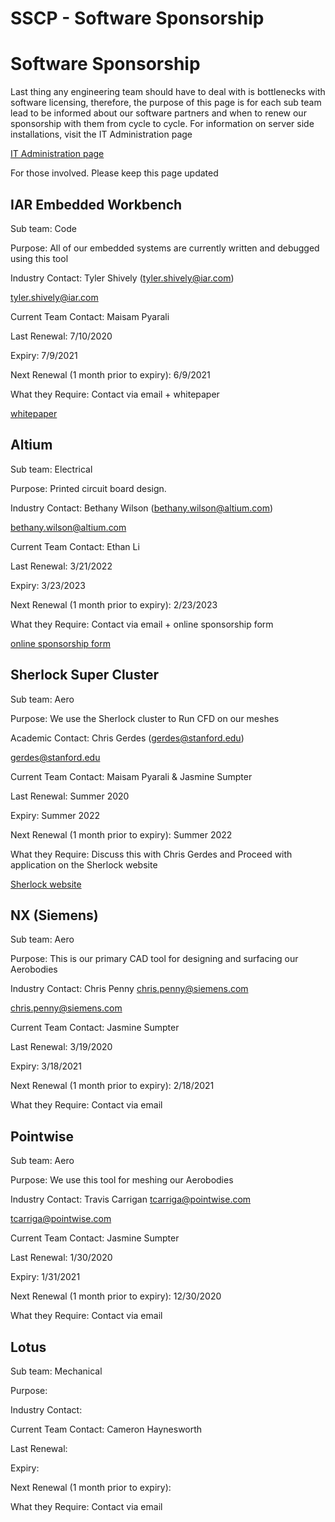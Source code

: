 # SSCP - Software Sponsorship

# Software Sponsorship

Last thing any engineering team should have to deal with is bottlenecks with software licensing, therefore, the purpose of this page is for each sub team lead to be informed about our software partners and when to renew our sponsorship with them from cycle to cycle. For information on server side installations, visit the IT Administration page

[ IT Administration page](/home/it-administration)

For those involved. Please keep this page updated

## IAR Embedded Workbench

[](#h.i6ldjd9a63v)

Sub team: Code

Purpose: All of our embedded systems are currently written and debugged using this tool

Industry Contact: Tyler Shively (tyler.shively@iar.com)

[tyler.shively@iar.com](mailto:tyler.shively@iar.com)

Current Team Contact: Maisam Pyarali

Last Renewal: 7/10/2020

Expiry: 7/9/2021

Next Renewal (1 month prior to expiry): 6/9/2021

What they Require: Contact via email + whitepaper

[whitepaper](https://www.iar.com/about-us/customers/stanford-solar-car-project/)

## Altium

[](#h.4n8izt1x5n8x)

Sub team: Electrical

Purpose: Printed circuit board design.

Industry Contact: Bethany Wilson (bethany.wilson@altium.com)

[bethany.wilson@altium.com](mailto:bethany.wilson@altium.com)

Current Team Contact: Ethan Li

Last Renewal: 3/21/2022

Expiry: 3/23/2023

Next Renewal (1 month prior to expiry): 2/23/2023

What they Require: Contact via email + online sponsorship form

[ online sponsorship form](https://www.altium.com/solutions/academic-programs/team-sponsorships)

## Sherlock Super Cluster

[](#h.yocv2vjh780t)

Sub team: Aero

Purpose: We use the Sherlock cluster to Run CFD on our meshes

Academic Contact: Chris Gerdes (gerdes@stanford.edu)

[gerdes@stanford.edu](mailto:gerdes@stanford.edu)

Current Team Contact: Maisam Pyarali & Jasmine Sumpter

Last Renewal: Summer 2020

Expiry: Summer 2022

Next Renewal (1 month prior to expiry): Summer 2022

What they Require: Discuss this with Chris Gerdes and Proceed with application on the Sherlock website

[ Sherlock website](https://www.sherlock.stanford.edu/)

## NX (Siemens)

[](#h.d4m84pbsywiu)

Sub team: Aero

Purpose: This is our primary CAD tool for designing and surfacing our Aerobodies

Industry Contact: Chris Penny <chris.penny@siemens.com>

[chris.penny@siemens.com](mailto:chris.penny@siemens.com)

Current Team Contact: Jasmine Sumpter

Last Renewal: 3/19/2020

Expiry: 3/18/2021

Next Renewal (1 month prior to expiry): 2/18/2021

What they Require: Contact via email

## Pointwise

[](#h.vnpwvbf6qjqu)

Sub team: Aero

Purpose: We use this tool for meshing our Aerobodies

Industry Contact: Travis Carrigan <tcarriga@pointwise.com>

[tcarriga@pointwise.com](mailto:tcarriga@pointwise.com)

Current Team Contact: Jasmine Sumpter

Last Renewal: 1/30/2020

Expiry: 1/31/2021

Next Renewal (1 month prior to expiry): 12/30/2020

What they Require: Contact via email

## Lotus

[](#h.w0usmzmm1axe)

Sub team: Mechanical

Purpose:

Industry Contact:

Current Team Contact: Cameron Haynesworth

Last Renewal:

Expiry:

Next Renewal (1 month prior to expiry):

What they Require: Contact via email

